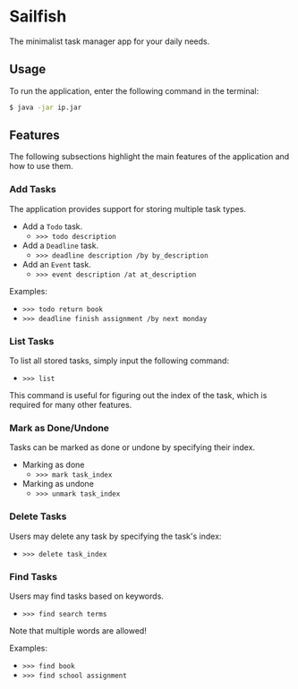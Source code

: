 # Sailfish
The minimalist task manager app for your daily needs.

## Usage
To run the application, enter the following command in the terminal:
```cmd
$ java -jar ip.jar
```

## Features
The following subsections highlight the main features of the application and 
how to use them.

### Add Tasks
The application provides support for storing multiple task types.
- Add a `Todo` task.
  - `>>> todo description`
- Add a `Deadline` task.
  - `>>> deadline description /by by_description`
- Add an `Event` task.
  - `>>> event description /at at_description`

Examples:
- `>>> todo return book`
- `>>> deadline finish assignment /by next monday`

### List Tasks
To list all stored tasks, simply input the following command:
- `>>> list`

This command is useful for figuring out the index of the task, which is required
for many other features.

### Mark as Done/Undone
Tasks can be marked as done or undone by specifying their index.
- Marking as done
  - `>>> mark task_index`
- Marking as undone
  - `>>> unmark task_index`

### Delete Tasks
Users may delete any task by specifying the task's index:
- `>>> delete task_index`

### Find Tasks
Users may find tasks based on keywords.
- `>>> find search terms`

Note that multiple words are allowed!

Examples:
- `>>> find book`
- `>>> find school assignment`

